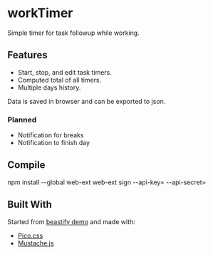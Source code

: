 # workTimer

Simple timer for task followup while working. 

## Features

* Start, stop, and edit task timers.
* Computed total of all timers.
* Multiple days history.

Data is saved in browser and can be exported to json.

### Planned

* Notification for breaks
* Notification to finish day

## Compile

npm install --global web-ext
web-ext sign --api-key=<JWT issuer> --api-secret=<JWT secret>

## Built With

Started from [beastify demo](https://github.com/mdn/webextensions-examples/tree/main/beastify) and made with:

* [Pico.css](https://picocss.com)
* [Mustache.js](https://github.com/janl/mustache.js)
